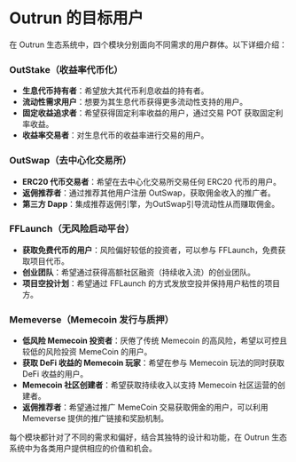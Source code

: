 # Outrun 的目标用户

在 Outrun 生态系统中，四个模块分别面向不同需求的用户群体。以下详细介绍：

### **OutStake（收益率代币化）**

* **生息代币持有者**：希望放大其代币利息收益的持有者。
* **流动性需求用户**：想要为其生息代币获得更多流动性支持的用户。
* **固定收益追求者**：希望获得固定利率收益的用户，通过交易 POT 获取固定利率收益。
* **收益率交易者**：对生息代币的收益率进行交易的用户。

### **OutSwap（去中心化交易所）**

* **ERC20 代币交易者**：希望在去中心化交易所交易任何 ERC20 代币的用户。
* **返佣推荐者**：通过推荐其他用户注册 OutSwap，获取佣金收入的推广者。
* **第三方 Dapp**：集成推荐返佣引擎，为OutSwap引导流动性从而赚取佣金。

### **FFLaunch（无风险启动平台）**

* **获取免费代币的用户**：风险偏好较低的投资者，可以参与 FFLaunch，免费获取项目代币。
* **创业团队**：希望通过获得高额社区融资（持续收入流）的创业团队。
* **项目空投计划**：希望通过 FFLaunch 的方式发放空投并保持用户粘性的项目方。

### **Memeverse（Memecoin 发行与质押）**

* **低风险 Memecoin 投资者**：厌倦了传统 Memecoin 的高风险，希望以可控且较低的风险投资 MemeCoin 的用户。
* **获取 DeFi 收益的 Memecoin 玩家**：希望在参与 Memecoin 玩法的同时获取 DeFi 收益的用户。
* **Memecoin 社区创建者**：希望获取持续收入以支持 Memecoin 社区运营的创建者。
* **返佣推荐者**：希望通过推广 MemeCoin 交易获取佣金的用户，可以利用 Memeverse 提供的推广链接和奖励机制。

每个模块都针对了不同的需求和偏好，结合其独特的设计和功能，在 Outrun 生态系统中为各类用户提供相应的价值和机会。
